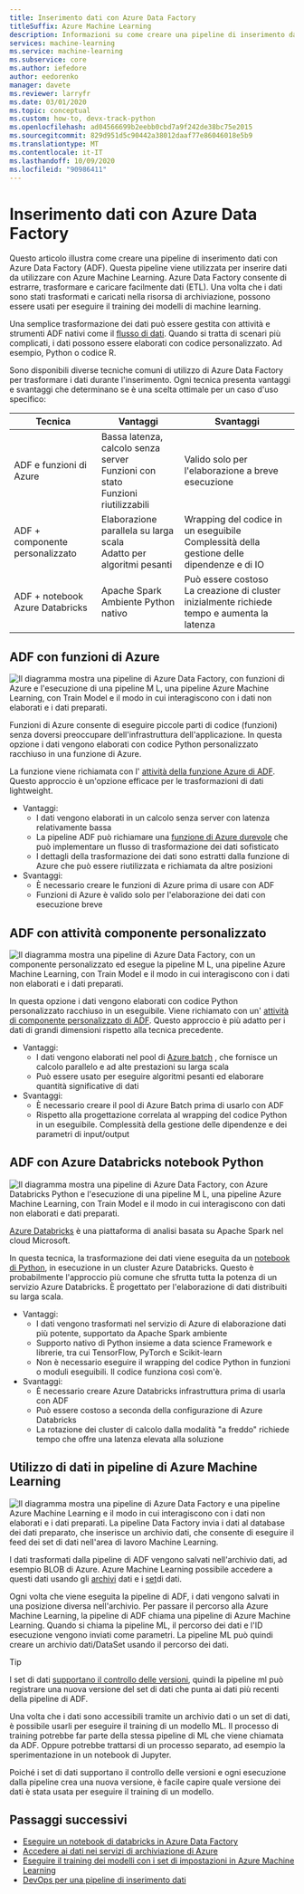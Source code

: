 ```yaml
---
title: Inserimento dati con Azure Data Factory
titleSuffix: Azure Machine Learning
description: Informazioni su come creare una pipeline di inserimento dati con Azure Data Factory.
services: machine-learning
ms.service: machine-learning
ms.subservice: core
ms.author: iefedore
author: eedorenko
manager: davete
ms.reviewer: larryfr
ms.date: 03/01/2020
ms.topic: conceptual
ms.custom: how-to, devx-track-python
ms.openlocfilehash: ad04566699b2eebb0cbd7a9f242de38bc75e2015
ms.sourcegitcommit: 829d951d5c90442a38012daaf77e86046018e5b9
ms.translationtype: MT
ms.contentlocale: it-IT
ms.lasthandoff: 10/09/2020
ms.locfileid: "90986411"
---
```

# <a name="data-ingestion-with-azure-data-factory"></a>Inserimento dati con Azure Data Factory

Questo articolo illustra come creare una pipeline di inserimento dati con Azure Data Factory (ADF). Questa pipeline viene utilizzata per inserire dati da utilizzare con Azure Machine Learning. Azure Data Factory consente di estrarre, trasformare e caricare facilmente dati (ETL). Una volta che i dati sono stati trasformati e caricati nella risorsa di archiviazione, possono essere usati per eseguire il training dei modelli di machine learning.

Una semplice trasformazione dei dati può essere gestita con attività e strumenti ADF nativi come il [flusso di dati](https://docs.microsoft.com/azure/data-factory/control-flow-execute-data-flow-activity). Quando si tratta di scenari più complicati, i dati possono essere elaborati con codice personalizzato. Ad esempio, Python o codice R.

Sono disponibili diverse tecniche comuni di utilizzo di Azure Data Factory per trasformare i dati durante l'inserimento. Ogni tecnica presenta vantaggi e svantaggi che determinano se è una scelta ottimale per un caso d'uso specifico:

| Tecnica | Vantaggi | Svantaggi |
| ----- | ----- | ----- |
| ADF e funzioni di Azure | Bassa latenza, calcolo senza server</br>Funzioni con stato</br>Funzioni riutilizzabili | Valido solo per l'elaborazione a breve esecuzione |
| ADF + componente personalizzato | Elaborazione parallela su larga scala</br>Adatto per algoritmi pesanti | Wrapping del codice in un eseguibile</br>Complessità della gestione delle dipendenze e di IO |
| ADF + notebook Azure Databricks | Apache Spark</br>Ambiente Python nativo | Può essere costoso</br>La creazione di cluster inizialmente richiede tempo e aumenta la latenza

## <a name="adf-with-azure-functions"></a>ADF con funzioni di Azure

![Il diagramma mostra una pipeline di Azure Data Factory, con funzioni di Azure e l'esecuzione di una pipeline M L, una pipeline Azure Machine Learning, con Train Model e il modo in cui interagiscono con i dati non elaborati e i dati preparati.](media/how-to-data-ingest-adf/adf-function.png)

Funzioni di Azure consente di eseguire piccole parti di codice (funzioni) senza doversi preoccupare dell'infrastruttura dell'applicazione. In questa opzione i dati vengono elaborati con codice Python personalizzato racchiuso in una funzione di Azure. 

La funzione viene richiamata con l' [attività della funzione Azure di ADF](https://docs.microsoft.com/azure/data-factory/control-flow-azure-function-activity). Questo approccio è un'opzione efficace per le trasformazioni di dati lightweight. 

* Vantaggi:
    * I dati vengono elaborati in un calcolo senza server con latenza relativamente bassa
    * La pipeline ADF può richiamare una [funzione di Azure durevole](/azure/azure-functions/durable/durable-functions-overview) che può implementare un flusso di trasformazione dei dati sofisticato 
    * I dettagli della trasformazione dei dati sono estratti dalla funzione di Azure che può essere riutilizzata e richiamata da altre posizioni
* Svantaggi:
    * È necessario creare le funzioni di Azure prima di usare con ADF
    * Funzioni di Azure è valido solo per l'elaborazione dei dati con esecuzione breve

## <a name="adf-with-custom-component-activity"></a>ADF con attività componente personalizzato

![Il diagramma mostra una pipeline di Azure Data Factory, con un componente personalizzato ed esegue la pipeline M L, una pipeline Azure Machine Learning, con Train Model e il modo in cui interagiscono con i dati non elaborati e i dati preparati.](media/how-to-data-ingest-adf/adf-customcomponent.png)

In questa opzione i dati vengono elaborati con codice Python personalizzato racchiuso in un eseguibile. Viene richiamato con un' [attività di componente personalizzato di ADF](https://docs.microsoft.com/azure/data-factory/transform-data-using-dotnet-custom-activity). Questo approccio è più adatto per i dati di grandi dimensioni rispetto alla tecnica precedente.

* Vantaggi:
    * I dati vengono elaborati nel pool di [Azure batch](https://docs.microsoft.com/azure/batch/batch-technical-overview) , che fornisce un calcolo parallelo e ad alte prestazioni su larga scala
    * Può essere usato per eseguire algoritmi pesanti ed elaborare quantità significative di dati
* Svantaggi:
    * È necessario creare il pool di Azure Batch prima di usarlo con ADF
    * Rispetto alla progettazione correlata al wrapping del codice Python in un eseguibile. Complessità della gestione delle dipendenze e dei parametri di input/output

## <a name="adf-with-azure-databricks-python-notebook"></a>ADF con Azure Databricks notebook Python

![Il diagramma mostra una pipeline di Azure Data Factory, con Azure Databricks Python e l'esecuzione di una pipeline M L, una pipeline Azure Machine Learning, con Train Model e il modo in cui interagiscono con dati non elaborati e dati preparati.](media/how-to-data-ingest-adf/adf-databricks.png)

[Azure Databricks](https://azure.microsoft.com/services/databricks/) è una piattaforma di analisi basata su Apache Spark nel cloud Microsoft.

In questa tecnica, la trasformazione dei dati viene eseguita da un [notebook di Python](https://docs.microsoft.com/azure/data-factory/transform-data-using-databricks-notebook), in esecuzione in un cluster Azure Databricks. Questo è probabilmente l'approccio più comune che sfrutta tutta la potenza di un servizio Azure Databricks. È progettato per l'elaborazione di dati distribuiti su larga scala.

* Vantaggi:
    * I dati vengono trasformati nel servizio di Azure di elaborazione dati più potente, supportato da Apache Spark ambiente
    * Supporto nativo di Python insieme a data science Framework e librerie, tra cui TensorFlow, PyTorch e Scikit-learn
    * Non è necessario eseguire il wrapping del codice Python in funzioni o moduli eseguibili. Il codice funziona così com'è.
* Svantaggi:
    * È necessario creare Azure Databricks infrastruttura prima di usarla con ADF
    * Può essere costoso a seconda della configurazione di Azure Databricks
    * La rotazione dei cluster di calcolo dalla modalità "a freddo" richiede tempo che offre una latenza elevata alla soluzione 
    

## <a name="consuming-data-in-azure-machine-learning-pipelines"></a>Utilizzo di dati in pipeline di Azure Machine Learning

![Il diagramma mostra una pipeline di Azure Data Factory e una pipeline Azure Machine Learning e il modo in cui interagiscono con i dati non elaborati e i dati preparati. La pipeline Data Factory invia i dati al database dei dati preparato, che inserisce un archivio dati, che consente di eseguire il feed dei set di dati nell'area di lavoro Machine Learning.](media/how-to-data-ingest-adf/aml-dataset.png)

I dati trasformati dalla pipeline di ADF vengono salvati nell'archivio dati, ad esempio BLOB di Azure. Azure Machine Learning possibile accedere a questi dati usando gli [archivi](https://docs.microsoft.com/azure/machine-learning/how-to-access-data#create-and-register-datastores) dati e i [set](https://docs.microsoft.com/azure/machine-learning/how-to-create-register-datasets)di dati.

Ogni volta che viene eseguita la pipeline di ADF, i dati vengono salvati in una posizione diversa nell'archivio. Per passare il percorso alla Azure Machine Learning, la pipeline di ADF chiama una pipeline di Azure Machine Learning. Quando si chiama la pipeline ML, il percorso dei dati e l'ID esecuzione vengono inviati come parametri. La pipeline ML può quindi creare un archivio dati/DataSet usando il percorso dei dati. 

> [!TIP]
> I set di dati [supportano il controllo delle versioni](https://docs.microsoft.com/azure/machine-learning/how-to-version-track-datasets), quindi la pipeline ml può registrare una nuova versione del set di dati che punta ai dati più recenti della pipeline di ADF.

Una volta che i dati sono accessibili tramite un archivio dati o un set di dati, è possibile usarli per eseguire il training di un modello ML. Il processo di training potrebbe far parte della stessa pipeline di ML che viene chiamata da ADF. Oppure potrebbe trattarsi di un processo separato, ad esempio la sperimentazione in un notebook di Jupyter.

Poiché i set di dati supportano il controllo delle versioni e ogni esecuzione dalla pipeline crea una nuova versione, è facile capire quale versione dei dati è stata usata per eseguire il training di un modello.

## <a name="next-steps"></a>Passaggi successivi

* [Eseguire un notebook di databricks in Azure Data Factory](https://docs.microsoft.com/azure/data-factory/transform-data-using-databricks-notebook)
* [Accedere ai dati nei servizi di archiviazione di Azure](https://docs.microsoft.com/azure/machine-learning/how-to-access-data#create-and-register-datastores)
* [Eseguire il training dei modelli con i set di impostazioni in Azure Machine Learning](https://docs.microsoft.com/azure/machine-learning/how-to-train-with-datasets)
* [DevOps per una pipeline di inserimento dati](https://docs.microsoft.com/azure/machine-learning/how-to-cicd-data-ingestion)

